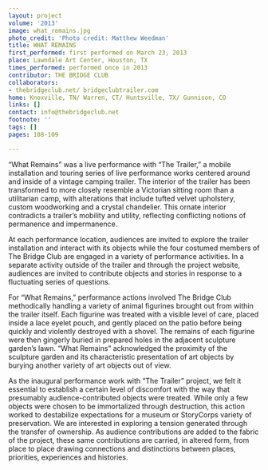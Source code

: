 ```yaml
---
layout: project
volume: '2013'
image: what_remains.jpg
photo_credit: 'Photo credit: Matthew Weedman'
title: WHAT REMAINS
first_performed: first performed on March 23, 2013
place: Lawndale Art Center, Houston, TX
times_performed: performed once in 2013
contributor: THE BRIDGE CLUB
collaborators:
- thebridgeclub.net/ bridgeclubtrailer.com
home: Knoxville, TN/ Warren, CT/ Huntsville, TX/ Gunnison, CO
links: []
contact: info@thebridgeclub.net
footnote: ''
tags: []
pages: 108-109

---
```


“What Remains” was a live performance with “The Trailer,” a mobile installation and touring series of live performance works centered around and inside of a vintage camping trailer. The interior of the trailer has been transformed to more closely resemble a Victorian sitting room than a utilitarian camp, with alterations that include tufted velvet upholstery, custom woodworking and a crystal chandelier. This ornate interior contradicts a trailer’s mobility and utility, reflecting conflicting notions of permanence and impermanence.

At each performance location, audiences are invited to explore the trailer installation and interact with its objects while the four costumed members of The Bridge Club are engaged in a variety of performance activities. In a separate activity outside of the trailer and through the project website, audiences are invited to contribute objects and stories in response to a fluctuating series of questions.

For “What Remains,” performance actions involved The Bridge Club methodically handling a variety of animal figurines brought out from within the trailer itself. Each figurine was treated with a visible level of care, placed inside a lace eyelet pouch, and gently placed on the patio before being quickly and violently destroyed with a shovel. The remains of each figurine were then gingerly buried in prepared holes in the adjacent sculpture garden’s lawn. “What Remains” acknowledged the proximity of the sculpture garden and its characteristic presentation of art objects by burying another variety of art objects out of view.

As the inaugural performance work with “The Trailer” project, we felt it essential to establish a certain level of discomfort with the way that presumably audience-contributed objects were treated. While only a few objects were chosen to be immortalized through destruction, this action worked to destabilize expectations for a museum or StoryCorps variety of preservation. We are interested in exploring a tension generated through the transfer of ownership. As audience contributions are added to the fabric of the project, these same contributions are carried, in altered form, from place to place drawing connections and distinctions between places, priorities, experiences and histories.

